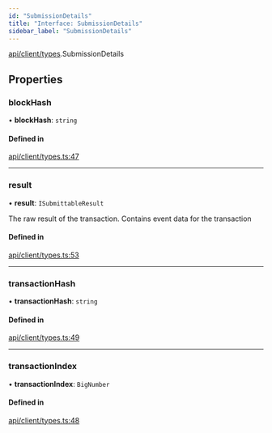 ```yaml
---
id: "SubmissionDetails"
title: "Interface: SubmissionDetails"
sidebar_label: "SubmissionDetails"
---
```


[api/client/types](../../../../../modules/API/Client/Types/Types.md).SubmissionDetails

## Properties

### blockHash

• **blockHash**: `string`

#### Defined in

[api/client/types.ts:47](https://github.com/PolymeshAssociation/polymesh-sdk/blob/88db4a911/src/api/client/types.ts#L47)

___

### result

• **result**: `ISubmittableResult`

The raw result of the transaction. Contains event data for the transaction

#### Defined in

[api/client/types.ts:53](https://github.com/PolymeshAssociation/polymesh-sdk/blob/88db4a911/src/api/client/types.ts#L53)

___

### transactionHash

• **transactionHash**: `string`

#### Defined in

[api/client/types.ts:49](https://github.com/PolymeshAssociation/polymesh-sdk/blob/88db4a911/src/api/client/types.ts#L49)

___

### transactionIndex

• **transactionIndex**: `BigNumber`

#### Defined in

[api/client/types.ts:48](https://github.com/PolymeshAssociation/polymesh-sdk/blob/88db4a911/src/api/client/types.ts#L48)
